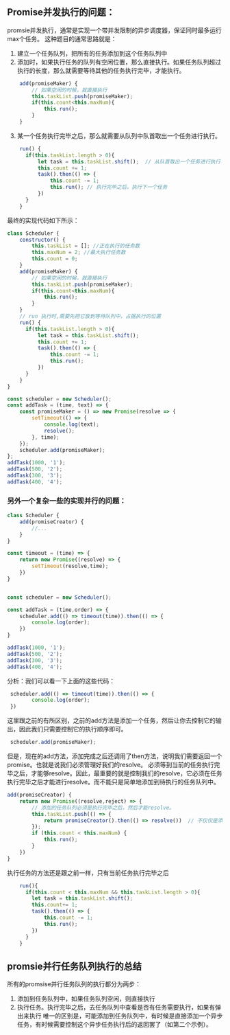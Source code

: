 ## Promise并发执行的问题：
promsie并发执行，通常是实现一个带并发限制的异步调度器，保证同时最多运行max个任务。
这种题目的通常思路就是：
1. 建立一个任务队列，把所有的任务添加到这个任务队列中
2. 添加时，如果执行任务的队列有空闲位置，那么直接执行。如果任务队列超过执行的长度，那么就需要等待其他的任务执行完毕，才能执行。
```js
    add(promiseMaker) {
        // 如果空闲的时候，就直接执行
        this.taskList.push(promiseMaker);
        if(this.count<this.maxNum){
            this.run();
        }
    }
```
3. 某一个任务执行完毕之后，那么就需要从队列中队首取出一个任务进行执行。
```js
    run() {
      if(this.taskList.length > 0){
          let task = this.taskList.shift();  // 从队首取出一个任务进行执行
          this.count += 1;
          task().then(() => {
              this.count -= 1;
              this.run(); // 执行完毕之后，执行下一个任务
          })
      }
    }
```
最终的实现代码如下所示：
```js
class Scheduler {
    constructor() {
        this.taskList = []; //正在执行的任务数
        this.maxNum = 2; //最大执行任务数
        this.count = 0;
    }
    add(promiseMaker) {
        // 如果空闲的时候，就直接执行
        this.taskList.push(promiseMaker);
        if(this.count<this.maxNum){
            this.run();
        }
    }
    // run 执行时,需要先把它放到等待队列中，占据执行的位置
    run() {
      if(this.taskList.length > 0){
          let task = this.taskList.shift();
          this.count += 1;
          task().then(() => {
              this.count -= 1;
              this.run();
          })
      }
    }
}

const scheduler = new Scheduler();
const addTask = (time, text) => {
    const promiseMaker = () => new Promise(resolve => {
        setTimeout(() => {
            console.log(text);
            resolve();
        }, time);
    });
    scheduler.add(promiseMaker);
};
addTask(1000, '1');
addTask(500, '2');
addTask(300, '3');
addTask(400, '4');
```

### 另外一个复杂一些的实现并行的问题：
```js
class Scheduler {
    add(promiseCreator) {
        //...
    }
}

const timeout = (time) => {
    return new Promise((resolve) => {
        setTimeout(resolve,time);
    })
}


const scheduler = new Scheduler();

const addTask = (time,order) => {
    scheduler.add(() => timeout(time)).then(() => {
        console.log(order);
    })
}

addTask(1000, '1');
addTask(500, '2');
addTask(300, '3');
addTask(400, '4');
```
分析：我们可以看一下上面的这些代码：
```js
 scheduler.add(() => timeout(time)).then(() => {
        console.log(order);
 })
```
这里跟之前的有所区别，之前的add方法是添加一个任务，然后让你去控制它的输出，因此我们只需要控制它的执行顺序即可。
```js
 scheduler.add(promiseMaker);
```
但是，现在的add方法，添加完成之后还调用了then方法，说明我们需要返回一个promise。也就是说我们必须管理好我们的resolve。
必须等到当前的任务执行完毕之后，才能够resolve。因此，最重要的就是控制我们的resolve，它必须在任务执行完毕之后才能进行resolve。而不能只是简单地添加到待执行的任务队列中。
```js
add(promiseCreator) {
    return new Promise((resolve,reject) => {
        // 添加的任务队列必须是执行完毕之后，然后才能resolve。
        this.taskList.push(() => {
            return promiseCreator().then(() => resolve())  // 不仅仅是添加到任务队列中
        });
        if (this.count < this.maxNum) {
            this.run();
        }
    })
}
```
执行任务的方法还是跟之前一样，只有当前任务执行完毕之后
```js
    run(){
      if(this.count < this.maxNum && this.taskList.length > 0){
        let task = this.taskList.shift();
        this.count+= 1;
        task().then(() => { 
            this.count -= 1;
            this.run();
        })
      }
    }
```
## promsie并行任务队列执行的总结
所有的promsise并行任务队列的执行都分为两步：
1. 添加到任务队列中，如果任务队列空闲，则直接执行
2. 执行任务。执行完毕之后，去任务队列中查看是否有任务需要执行，如果有弹出来执行
唯一的区别是，可能添加到任务队列中，有时候是直接添加一个异步任务，有时候需要控制这个异步任务执行后的返回罢了（如第二个示例）。